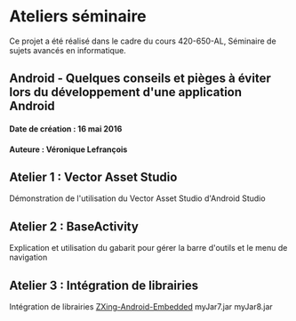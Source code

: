 # Ateliers séminaire
 Ce projet a été réalisé dans le cadre du cours 420-650-AL, Séminaire de sujets avancés en informatique.
## Android - Quelques conseils et pièges à éviter lors du développement d'une application Android

#### Date de création : 16 mai 2016
#### Auteure : Véronique Lefrançois
 
## Atelier 1 : Vector Asset Studio
 Démonstration de l'utilisation du Vector Asset Studio d'Android Studio
 
## Atelier 2 : BaseActivity
 Explication et utilisation du gabarit pour gérer la barre d'outils et le menu de navigation
 
## Atelier 3 : Intégration de librairies
 Intégration de librairies
 [ZXing-Android-Embedded](https://github.com/journeyapps/zxing-android-embedded)
 myJar7.jar
 myJar8.jar